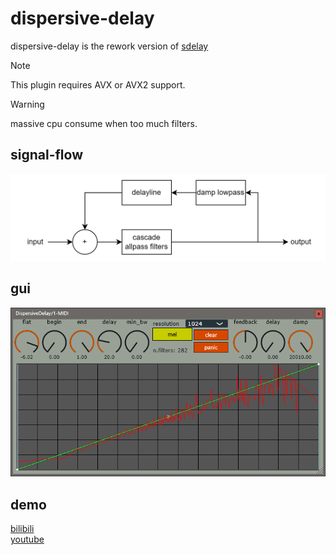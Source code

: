 # dispersive-delay

dispersive-delay is the rework version of [sdelay](https://github.com/a5632645/sdelay)

> [!NOTE]  
> This plugin requires AVX or AVX2 support.  

> [!WARNING]  
> massive cpu consume when too much filters.  

## signal-flow
![alt text](image.png)

## gui
![GUI](gui.png)  

## demo
[bilibili](https://b23.tv/fBF42Zw)  
[youtube](https://www.youtube.com/watch?v=jEtyFu0hCgI&t=110s)  
